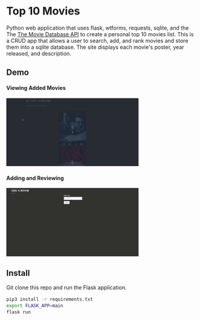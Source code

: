 
# Top 10 Movies 

Python web application that uses flask, wtforms, requests, sqlite, and the The [The Movie Database API](https://developers.themoviedb.org/3/getting-started/introduction)  to create a personal top 10 movies list. This is a CRUD app that allows a user to search, add, and rank movies and store them into a sqlite database. The site displays each movie's poster, year released, and description. 

## Demo

#### Viewing Added Movies
<img src="https://raw.githubusercontent.com/michael-pena/flask-top-10-movies/master/index.gif"  width=350>

#### Adding and Reviewing
<img src="https://raw.githubusercontent.com/michael-pena/flask-top-10-movies/master/add.gif"  width=350>


## Install
Git clone this repo and run the Flask application.
```bash
pip3 install -r requirements.txt
export FLASK_APP=main
flask run
```

